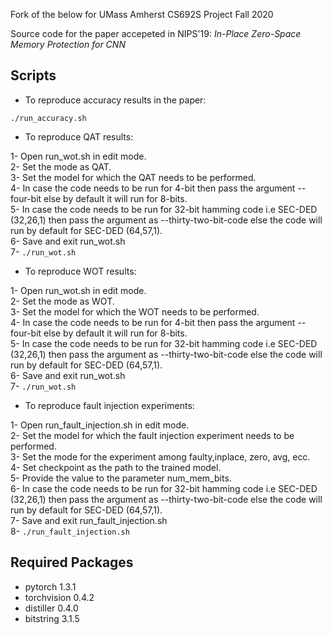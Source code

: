 Fork of the below for UMass Amherst CS692S Project Fall 2020

Source code for the paper accepeted in NIPS'19: 
*In-Place Zero-Space Memory Protection for CNN*

## Scripts
* To reproduce accuracy results in the paper:

`./run_accuracy.sh `

* To reproduce QAT results:  

1- Open run_wot.sh in edit mode. <br/>
2- Set the mode as QAT. <br/>
3- Set the model for which the QAT needs to be performed. <br/>
4- In case the code needs to be run for 4-bit then pass the argument --four-bit else by default it will run for 8-bits. <br/>
5- In case the code needs to be run for 32-bit hamming code i.e SEC-DED (32,26,1) then pass the argument as --thirty-two-bit-code else the code will run by default for SEC-DED (64,57,1). <br/>
6- Save and exit run_wot.sh <br/>
7- ` ./run_wot.sh `

* To reproduce WOT results:

1- Open run_wot.sh in edit mode. <br/>
2- Set the mode as WOT. <br/>
3- Set the model for which the WOT needs to be performed. <br/>
4- In case the code needs to be run for 4-bit then pass the argument --four-bit else by default it will run for 8-bits. <br/> 
5- In case the code needs to be run for 32-bit hamming code i.e SEC-DED (32,26,1) then pass the argument as --thirty-two-bit-code else the code will run by default for SEC-DED (64,57,1). <br/>
6- Save and exit run_wot.sh <br/>
7- ` ./run_wot.sh `


* To reproduce fault injection experiments:

1- Open run_fault_injection.sh in edit mode. <br/>
2- Set the model for which the fault injection experiment needs to be performed. <br/>
3- Set the mode for the experiment among faulty,inplace, zero, avg, ecc. <br/> 
4- Set checkpoint as the path to the trained model. <br/>
5- Provide the value to the parameter num_mem_bits. <br/>
6- In case the code needs to be run for 32-bit hamming code i.e SEC-DED (32,26,1) then pass the argument as --thirty-two-bit-code else the code will run by default for SEC-DED (64,57,1). <br/>
7- Save and exit run_fault_injection.sh <br/>
8- `./run_fault_injection.sh `


## Required Packages
* pytorch 1.3.1
* torchvision 0.4.2
* distiller 0.4.0
* bitstring 3.1.5



